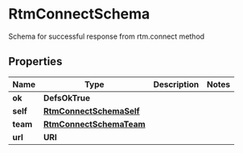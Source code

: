 

# RtmConnectSchema

Schema for successful response from rtm.connect method

## Properties

| Name | Type | Description | Notes |
|------------ | ------------- | ------------- | -------------|
|**ok** | **DefsOkTrue** |  |  |
|**self** | [**RtmConnectSchemaSelf**](RtmConnectSchemaSelf.md) |  |  |
|**team** | [**RtmConnectSchemaTeam**](RtmConnectSchemaTeam.md) |  |  |
|**url** | **URI** |  |  |



